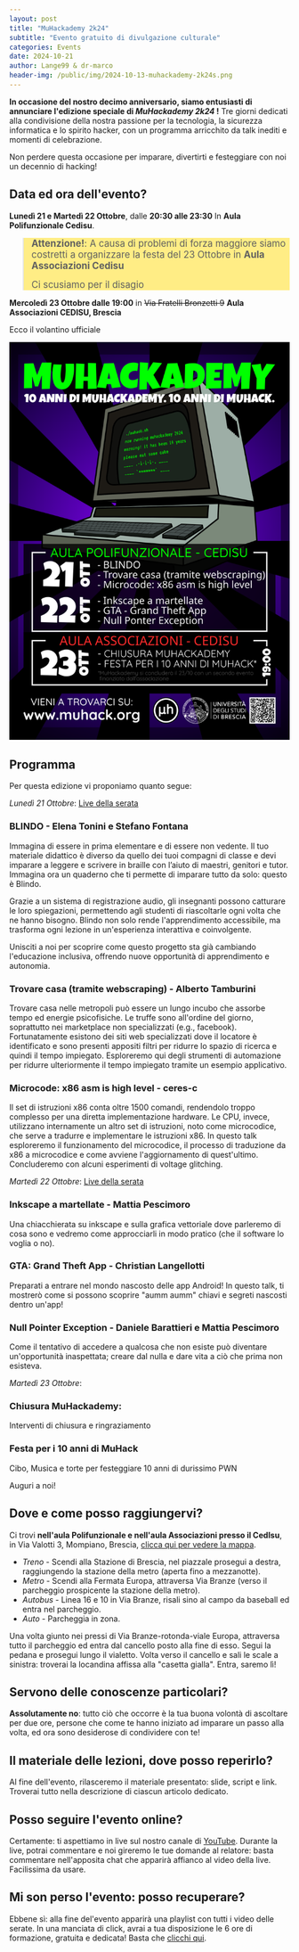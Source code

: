 ```yaml
---
layout: post
title: "MuHackademy 2k24"
subtitle: "Evento gratuito di divulgazione culturale"
categories: Events
date: 2024-10-21
author: Lange99 & dr-marco
header-img: /public/img/2024-10-13-muhackademy-2k24s.png
---
```

**In occasione del nostro decimo anniversario, siamo entusiasti di annunciare l'edizione speciale di  *MuHackademy 2k24* !** Tre giorni dedicati alla condivisione della nostra passione per la tecnologia, la sicurezza informatica e lo spirito hacker, con un programma arricchito da talk inediti e momenti di celebrazione.

Non perdere questa occasione per imparare, divertirti e festeggiare con noi un decennio di hacking!

## Data ed ora dell'evento?

**Lunedì 21 e Martedì 22 Ottobre**, dalle **20:30 alle 23:30** In **Aula Polifunzionale Cedisu**.

<blockquote style="background: #ffed85;">
<big><strong>Attenzione!</strong>: A causa di problemi di forza maggiore siamo costretti a organizzare la festa del 23 Ottobre in <strong>Aula Associazioni Cedisu</strong> 

Ci scusiamo per il disagio</big>
</blockquote>

**Mercoledì 23 Ottobre dalle 19:00** in ~~Via Fratelli Bronzetti 9~~ **Aula Associazioni CEDISU, Brescia**

Ecco il volantino ufficiale

![Volantino](/public/img/2024-10-13-muhackademy-2k24s.png)

## Programma

Per questa edizione vi proponiamo quanto segue:

_Lunedì 21 Ottobre_: [Live della serata](https://www.youtube.com/watch?v=tpdt9f6xBgE)

### __BLINDO - Elena Tonini e Stefano Fontana__

Immagina di essere in prima elementare e di essere non vedente. Il tuo materiale didattico è diverso da quello dei tuoi compagni di classe e devi imparare a leggere e scrivere in braille con l’aiuto di maestri, genitori e tutor.
Immagina ora un quaderno che ti permette di imparare tutto da solo: questo è Blindo.

Grazie a un sistema di registrazione audio, gli insegnanti possono catturare le loro spiegazioni, permettendo agli studenti di riascoltarle ogni volta che ne hanno bisogno. Blindo non solo rende l'apprendimento accessibile, ma trasforma ogni lezione in un'esperienza interattiva e coinvolgente.

Unisciti a noi per scoprire come questo progetto sta già cambiando l'educazione inclusiva, offrendo nuove opportunità di apprendimento e autonomia.

### __Trovare casa (tramite webscraping) - Alberto Tamburini__

Trovare casa nelle metropoli può essere un lungo incubo che assorbe tempo ed energie psicofisiche. Le truffe sono all'ordine del giorno, soprattutto nei marketplace non specializzati (e.g., facebook). Fortunatamente esistono dei siti web specializzati dove il locatore è identificato e sono presenti appositi filtri per ridurre lo spazio di ricerca e quindi il tempo impiegato. Esploreremo qui degli strumenti di automazione per ridurre ulteriormente il tempo impiegato tramite un esempio applicativo.

### __Microcode: x86 asm is high level - ceres-c__

Il set di istruzioni x86 conta oltre 1500 comandi, rendendolo troppo complesso per una diretta implementazione hardware. Le CPU, invece, utilizzano internamente un altro set di istruzioni, noto come microcodice, che serve a tradurre e implementare le istruzioni x86. In questo talk esploreremo il funzionamento del microcodice, il processo di traduzione da x86 a microcodice e come avviene l'aggiornamento di quest'ultimo. Concluderemo con alcuni esperimenti di voltage glitching.

_Martedì 22 Ottobre_: [Live della serata](https://www.youtube.com/watch?v=-VhS_xPHV1Y)

### __Inkscape a martellate - Mattia Pescimoro__

Una chiacchierata su inkscape e sulla grafica vettoriale dove parleremo di cosa sono e vedremo come approcciarli in modo pratico (che il software lo voglia o no).

### __GTA: Grand Theft App - Christian Langellotti__

Preparati a entrare nel mondo nascosto delle app Android! In questo talk, ti mostrerò come si possono scoprire "aumm aumm" chiavi e segreti nascosti dentro un'app!

### __Null Pointer Exception - Daniele Barattieri e Mattia Pescimoro__

Come il tentativo di accedere a qualcosa che non esiste può diventare un'opportunità inaspettata; creare dal nulla e dare vita a ciò che prima non esisteva.


_Martedì 23 Ottobre_:

### Chiusura MuHackademy:

Interventi di chiusura e ringraziamento

### Festa per i 10 anni di MuHack

Cibo, Musica e torte per festeggiare 10 anni di durissimo PWN

Auguri a noi!


## Dove e come posso raggiungervi?

Ci trovi __nell'aula Polifunzionale e nell'aula Associazioni presso il CedIsu__, in Via Valotti 3, Mompiano, Brescia, [clicca qui per vedere la mappa](https://goo.gl/maps/cxAs66G3Kqm).

* <span class="fa fa-1x fa-train"> *Treno* - Scendi alla Stazione di Brescia, nel piazzale prosegui a destra, raggiungendo la stazione della metro (aperta fino a mezzanotte).
* <span class="fa fa-1x fa-subway"> *Metro* - Scendi alla Fermata Europa, attraversa Via Branze (verso il parcheggio prospicente la stazione della metro).
* <span class="fa fa-1x fa-bus"> *Autobus* - Linea 16 e 10 in Via Branze, risali sino al campo da baseball ed entra nel parcheggio.
* <span class="fa fa-1x fa-car"> *Auto* - Parcheggia in zona.

Una volta giunto nei pressi di Via Branze-rotonda-viale Europa, attraversa tutto il parcheggio ed entra dal cancello posto alla fine di esso. Segui la pedana e prosegui lungo il vialetto. Volta verso il cancello e sali le scale a sinistra: troverai la locandina affissa alla "casetta gialla". Entra, saremo lì!


## Servono delle conoscenze particolari?

__Assolutamente no__: tutto ciò che occorre è la tua buona volontà di ascoltare per due ore, persone che come te hanno iniziato ad imparare un passo alla volta, ed ora sono desiderose di condividere con te!

## Il materiale delle lezioni, dove posso reperirlo?

Al fine dell'evento, rilasceremo il materiale presentato: slide, script e link. Troverai tutto nella descrizione di ciascun articolo dedicato.

## Posso seguire l'evento online?

Certamente: ti aspettiamo in live sul nostro canale di [YouTube](https://www.youtube.com/@MuHack/streams). Durante la live, potrai commentare e noi gireremo le tue domande al relatore: basta commentare nell'apposita chat che apparirà affianco al video della live. Facilissima da usare.

## Mi son perso l'evento: posso recuperare?

Ebbene sì: alla fine del'evento apparirà una playlist con tutti i video delle serate. In una manciata di click, avrai a tua disposizione le 6 ore di formazione, gratuita e dedicata! Basta che [clicchi qui](https://www.youtube.com/@MuHack/streams).
